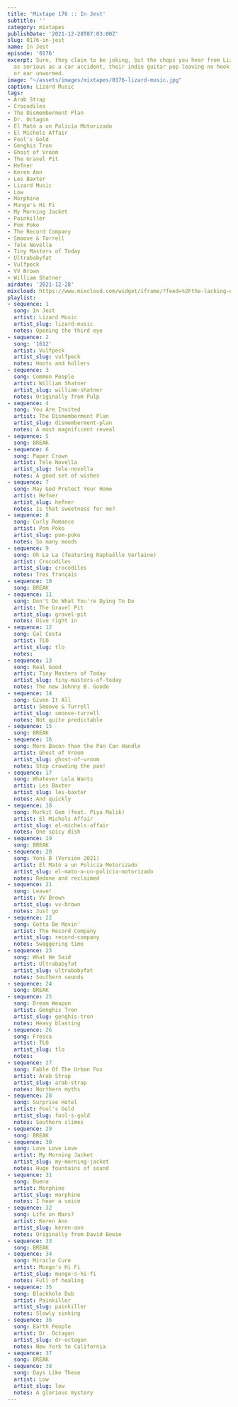```yaml
---
title: 'Mixtape 176 :: In Jest'
subtitle: ''
category: mixtapes
publishDate: '2021-12-28T07:03:00Z'
slug: 0176-in-jest
name: In Jest
episode: '0176'
excerpt: Sure, they claim to be joking, but the chops you hear from Lizard Music are
  as serious as a car accident, their indie guitar pop leaving no hook unsharpened
  or ear unwormed.
image: "~/assets/images/mixtapes/0176-lizard-music.jpg"
caption: Lizard Music
tags:
- Arab Strap
- Crocodiles
- The Dismemberment Plan
- Dr. Octagon
- El Mató a un Policía Motorizado
- El Michels Affair
- Fool's Gold
- Genghis Tron
- Ghost of Vroom
- The Gravel Pit
- Hefner
- Keren Ann
- Les Baxter
- Lizard Music
- Low
- Morphine
- Mungo's Hi Fi
- My Morning Jacket
- Painkiller
- Pom Poko
- The Record Company
- Smoove & Turrell
- Tele Novella
- Tiny Masters of Today
- Ultrababyfat
- Vulfpeck
- VV Brown
- William Shatner
airdate: '2021-12-28'
mixcloud: https://www.mixcloud.com/widget/iframe/?feed=%2Fthe-lacking-org%2Fisxnn0-176-in-jest%2F&hide_artwork=1&hide_cover=1
playlist:
- sequence: 1
  song: In Jest
  artist: Lizard Music
  artist_slug: lizard-music
  notes: Opening the third eye
- sequence: 2
  song: '1612'
  artist: Vulfpeck
  artist_slug: vulfpeck
  notes: Hoots and hollers
- sequence: 3
  song: Common People
  artist: William Shatner
  artist_slug: william-shatner
  notes: Originally from Pulp
- sequence: 4
  song: You Are Invited
  artist: The Dismemberment Plan
  artist_slug: dismemberment-plan
  notes: A most magnificent reveal
- sequence: 5
  song: BREAK
- sequence: 6
  song: Paper Crown
  artist: Tele Novella
  artist_slug: tele-novella
  notes: A good set of wishes
- sequence: 7
  song: May God Protect Your Home
  artist: Hefner
  artist_slug: hefner
  notes: Is that sweetness for me?
- sequence: 8
  song: Curly Romance
  artist: Pom Poko
  artist_slug: pom-poko
  notes: So many moods
- sequence: 9
  song: Oh La La (featuring Raphaëlle Verlaine)
  artist: Crocodiles
  artist_slug: crocodiles
  notes: Tres français
- sequence: 10
  song: BREAK
- sequence: 11
  song: Don't Do What You're Dying To Do
  artist: The Gravel Pit
  artist_slug: gravel-pit
  notes: Dive right in
- sequence: 12
  song: Gal Costa
  artist: TLO
  artist_slug: tlo
  notes:
- sequence: 13
  song: Real Good
  artist: Tiny Masters of Today
  artist_slug: tiny-masters-of-today
  notes: The new Johnny B. Goode
- sequence: 14
  song: Given It All
  artist: Smoove & Turrell
  artist_slug: smoove-turrell
  notes: Not quite predictable
- sequence: 15
  song: BREAK
- sequence: 16
  song: More Bacon than the Pan Can Handle
  artist: Ghost of Vroom
  artist_slug: ghost-of-vroom
  notes: Stop crowding the pan!
- sequence: 17
  song: Whatever Lola Wants
  artist: Les Baxter
  artist_slug: les-baxter
  notes: And quickly
- sequence: 18
  song: Murkit Gem (feat. Piya Malik)
  artist: El Michels Affair
  artist_slug: el-michels-affair
  notes: One spicy dish
- sequence: 19
  song: BREAK
- sequence: 20
  song: Yoni B (Versión 2021)
  artist: El Mató a un Policía Motorizado
  artist_slug: el-mato-a-un-policia-motorizado
  notes: Redone and reclaimed
- sequence: 21
  song: Leave!
  artist: VV Brown
  artist_slug: vv-brown
  notes: Just go
- sequence: 22
  song: Gotta Be Movin’
  artist: The Record Company
  artist_slug: record-company
  notes: Swaggering time
- sequence: 23
  song: What He Said
  artist: Ultrababyfat
  artist_slug: ultrababyfat
  notes: Southern sounds
- sequence: 24
  song: BREAK
- sequence: 25
  song: Dream Weapon
  artist: Genghis Tron
  artist_slug: genghis-tron
  notes: Heavy blasting
- sequence: 26
  song: Fresca
  artist: TLO
  artist_slug: tlo
  notes:
- sequence: 27
  song: Fable Of The Urban Fox
  artist: Arab Strap
  artist_slug: arab-strap
  notes: Northern myths
- sequence: 28
  song: Surprise Hotel
  artist: Fool's Gold
  artist_slug: fool-s-gold
  notes: Southern climes
- sequence: 29
  song: BREAK
- sequence: 30
  song: Love Love Love
  artist: My Morning Jacket
  artist_slug: my-morning-jacket
  notes: Huge fountains of sound
- sequence: 31
  song: Buena
  artist: Morphine
  artist_slug: morphine
  notes: I hear a voice
- sequence: 32
  song: Life on Mars?
  artist: Keren Ann
  artist_slug: keren-ann
  notes: Originally from David Bowie
- sequence: 33
  song: BREAK
- sequence: 34
  song: Miracle Cure
  artist: Mungo's Hi Fi
  artist_slug: mungo-s-hi-fi
  notes: Full of healing
- sequence: 35
  song: Blackhole Dub
  artist: Painkiller
  artist_slug: painkiller
  notes: Slowly sinking
- sequence: 36
  song: Earth People
  artist: Dr. Octagon
  artist_slug: dr-octagon
  notes: New York to California
- sequence: 37
  song: BREAK
- sequence: 38
  song: Days Like These
  artist: Low
  artist_slug: low
  notes: A glorious mystery
---
```


